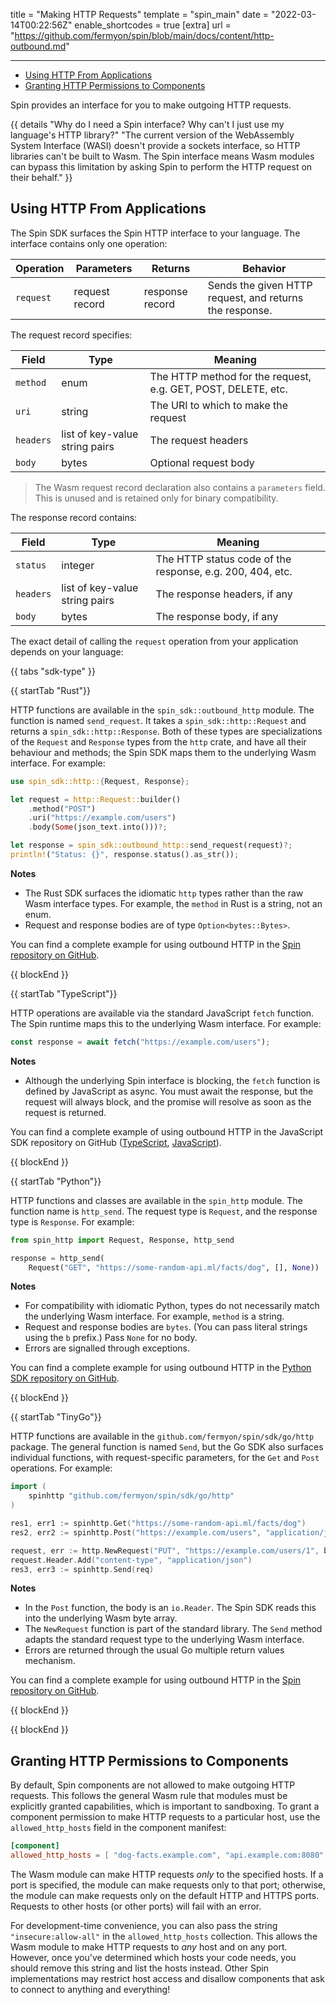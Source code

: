 title = "Making HTTP Requests"
template = "spin_main"
date = "2022-03-14T00:22:56Z"
enable_shortcodes = true
[extra]
url = "https://github.com/fermyon/spin/blob/main/docs/content/http-outbound.md"

---
- [Using HTTP From Applications](#using-http-from-applications)
- [Granting HTTP Permissions to Components](#granting-http-permissions-to-components)

Spin provides an interface for you to make outgoing HTTP requests.

{{ details "Why do I need a Spin interface? Why can't I just use my language's HTTP library?" "The current version of the WebAssembly System Interface (WASI) doesn't provide a sockets interface, so HTTP libraries can't be built to Wasm. The Spin interface means Wasm modules can bypass this limitation by asking Spin to perform the HTTP request on their behalf." }}

## Using HTTP From Applications

The Spin SDK surfaces the Spin HTTP interface to your language. The interface contains only one operation:

| Operation  | Parameters | Returns | Behavior |
|------------|------------|---------|----------|
| `request`  | request record | response record   | Sends the given HTTP request, and returns the response. |

The request record specifies:

| Field      | Type     | Meaning          |
|------------|----------|------------------|
| `method`   | enum     | The HTTP method for the request, e.g. GET, POST, DELETE, etc. |
| `uri`      | string   | The URI to which to make the request |
| `headers`  | list of key-value string pairs | The request headers |
| `body`     | bytes    | Optional request body |

> The Wasm request record declaration also contains a `parameters` field. This is unused and is retained only for binary compatibility.

The response record contains:

| Field      | Type     | Meaning          |
|------------|----------|------------------|
| `status`   | integer  | The HTTP status code of the response, e.g. 200, 404, etc. |
| `headers`  | list of key-value string pairs | The response headers, if any |
| `body`     | bytes    | The response body, if any |

The exact detail of calling the `request` operation from your application depends on your language:

{{ tabs "sdk-type" }}

{{ startTab "Rust"}}

HTTP functions are available in the `spin_sdk::outbound_http` module. The function is named `send_request`. It takes a `spin_sdk::http::Request` and returns a `spin_sdk::http::Response`. Both of these types are specializations of the `Request` and `Response` types from the `http` crate, and have all their behaviour and methods; the Spin SDK maps them to the underlying Wasm interface. For example:

```rust
use spin_sdk::http::{Request, Response};

let request = http::Request::builder()
    .method("POST")
    .uri("https://example.com/users")
    .body(Some(json_text.into()))?;

let response = spin_sdk::outbound_http::send_request(request)?;
println!("Status: {}", response.status().as_str());
```

**Notes**

* The Rust SDK surfaces the idiomatic `http` types rather than the raw Wasm interface types. For example, the `method` in Rust is a string, not an enum.
* Request and response bodies are of type `Option<bytes::Bytes>`.

You can find a complete example for using outbound HTTP in the [Spin repository on GitHub](https://github.com/fermyon/spin/tree/main/examples/http-rust-outbound-http).

{{ blockEnd }}

{{ startTab "TypeScript"}}

HTTP operations are available via the standard JavaScript `fetch` function. The Spin runtime maps this to the underlying Wasm interface. For example:

```javascript
const response = await fetch("https://example.com/users");
```

**Notes**

* Although the underlying Spin interface is blocking, the `fetch` function is defined by JavaScript as async. You must await the response, but the request will always block, and the promise will resolve as soon as the request is returned.

You can find a complete example of using outbound HTTP in the JavaScript SDK repository on GitHub ([TypeScript](https://github.com/fermyon/spin-js-sdk/tree/main/examples/typescript/outbound_http), [JavaScript](https://github.com/fermyon/spin-js-sdk/tree/main/examples/javascript/outbound-http)).

{{ blockEnd }}

{{ startTab "Python"}}

HTTP functions and classes are available in the `spin_http` module. The function name is `http_send`. The request type is `Request`, and the response type is `Response`. For example:

```python
from spin_http import Request, Response, http_send

response = http_send(
    Request("GET", "https://some-random-api.ml/facts/dog", [], None))
```

**Notes**

* For compatibility with idiomatic Python, types do not necessarily match the underlying Wasm interface. For example, `method` is a string.
* Request and response bodies are `bytes`. (You can pass literal strings using the `b` prefix.)  Pass `None` for no body.
* Errors are signalled through exceptions.

You can find a complete example for using outbound HTTP in the [Python SDK repository on GitHub](https://github.com/fermyon/spin-python-sdk/tree/main/examples/outbound_http).

{{ blockEnd }}

{{ startTab "TinyGo"}}

HTTP functions are available in the `github.com/fermyon/spin/sdk/go/http` package. The general function is named `Send`, but the Go SDK also surfaces individual functions, with request-specific parameters, for the `Get` and `Post` operations. For example:

```go
import (
	spinhttp "github.com/fermyon/spin/sdk/go/http"
)

res1, err1 := spinhttp.Get("https://some-random-api.ml/facts/dog")
res2, err2 := spinhttp.Post("https://example.com/users", "application/json", json)

request, err := http.NewRequest("PUT", "https://example.com/users/1", bytes.NewBufferString(user1))
request.Header.Add("content-type", "application/json")
res3, err3 := spinhttp.Send(req)

```

**Notes**

* In the `Post` function, the body is an `io.Reader`. The Spin SDK reads this into the underlying Wasm byte array.
* The `NewRequest` function is part of the standard library.  The `Send` method adapts the standard request type to the underlying Wasm interface.
* Errors are returned through the usual Go multiple return values mechanism.

You can find a complete example for using outbound HTTP in the [Spin repository on GitHub](https://github.com/fermyon/spin/tree/main/examples/http-tinygo-outbound-http).

{{ blockEnd }}

{{ blockEnd }}

## Granting HTTP Permissions to Components

By default, Spin components are not allowed to make outgoing HTTP requests. This follows the general Wasm rule that modules must be explicitly granted capabilities, which is important to sandboxing. To grant a component permission to make HTTP requests to a particular host, use the `allowed_http_hosts` field in the component manifest:

```toml
[component]
allowed_http_hosts = [ "dog-facts.example.com", "api.example.com:8080" ]
```

The Wasm module can make HTTP requests _only_ to the specified hosts.  If a port is specified, the module can make requests only to that port; otherwise, the module can make requests only on the default HTTP and HTTPS ports.  Requests to other hosts (or other ports) will fail with an error.

For development-time convenience, you can also pass the string `"insecure:allow-all"` in the `allowed_http_hosts` collection. This allows the Wasm module to make HTTP requests to _any_ host and on any port. However, once you've determined which hosts your code needs, you should remove this string and list the hosts instead.  Other Spin implementations may restrict host access and disallow components that ask to connect to anything and everything!
